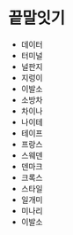 # 끝말잇기

* 데이터
* 터미널
* 널판지
* 지렁이
* 이발소
* 소방차
* 차이나
* 나이테
* 테이프
* 프랑스
* 스웨덴
* 덴마크
* 크록스
* 스타일
* 일개미
* 미나리
* 이발소